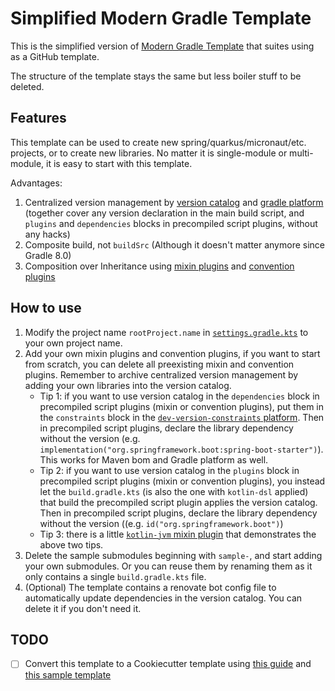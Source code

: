 # Simplified Modern Gradle Template

This is the simplified version of [Modern Gradle Template](https://github.com/CXwudi/modern-gradle-template) that suites using as a GitHub template.

The structure of the template stays the same but less boiler stuff to be deleted.

## Features

This template can be used to create new spring/quarkus/micronaut/etc. projects, or to create new libraries.
No matter it is single-module or multi-module, it is easy to start with this template.

Advantages:

1. Centralized version management by [version catalog](https://docs.gradle.org/current/userguide/platforms.html#sub::toml-dependencies-format) 
   and [gradle platform](https://docs.gradle.org/current/userguide/platforms.html#sub:using-platform-to-control-transitive-deps)
   (together cover any version declaration in the main build script,
   and `plugins` and `dependencies` blocks in precompiled script plugins, without any hacks)
2. Composite build, not `buildSrc` (Although it doesn't matter anymore since Gradle 8.0)
3. Composition over Inheritance using [mixin plugins](gradle/plugins/mixin) and [convention plugins](gradle/plugins/convention)

## How to use

1. Modify the project name `rootProject.name` in [`settings.gradle.kts`](settings.gradle.kts) to your own project name.
2. Add your own mixin plugins and convention plugins,
   if you want to start from scratch, you can delete all preexisting mixin and convention plugins.
   Remember to archive centralized version management by adding your
   own libraries into the version catalog.
    - Tip 1: if you want to use version catalog in the `dependencies` block in precompiled script plugins
      (mixin or convention plugins),
      put them in the `constraints` block in
      the [`dev-version-constraints` platform](gradle/platform/dev-version-constraints/build.gradle.kts).
      Then in precompiled script plugins, declare the library dependency without the version
      (e.g. `implementation("org.springframework.boot:spring-boot-starter")`).
      This works for Maven bom and Gradle platform as well.
    - Tip 2: if you want to use version catalog in the `plugins` block in precompiled script plugins (mixin or convention plugins),
      you instead let the `build.gradle.kts` (is also the one with `kotlin-dsl` applied)
      that build the precompiled script plugin applies the version catalog.
      Then in precompiled script plugins, declare the library dependency without the version
      ((e.g. `id("org.springframework.boot")`)
    - Tip 3: there is a little [`kotlin-jvm` mixin plugin](gradle/plugins/mixin/kotlin-jvm) that demonstrates
      the above two tips.
3. Delete the sample submodules beginning with `sample-`, and start adding your own submodules.
   Or you can reuse them by renaming them as it only contains a single `build.gradle.kts` file.
4. (Optional) The template contains a renovate bot config file to automatically update dependencies in the version catalog.
   You can delete it if you don't need it.

## TODO

- [ ] Convert this template to a Cookiecutter template
  using [this guide](https://maciejwalkowiak.com/blog/creating-project-templates-with-cookiecutter/)
  and [this sample template](https://github.com/thomaslee/cookiecutter-java)